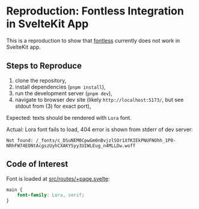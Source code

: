 # Reproduction: Fontless Integration in SvelteKit App

This is a reproduction to show that [fontless](https://github.com/unjs/fontaine/tree/main/packages/fontless) 
currently does not work in SvelteKit app.

## Steps to Reproduce

1. clone the repository,
2. install dependencies (`pnpm install`),
3. run the development server (`pnpm dev`),
4. navigate to browser dev site (likely `http://localhost:5173/`, but see stdout from (3) for exact port),

Expected: texts should be rendered with `Lora` font.

Actual: Lora font fails to load, 404 error is shown from stderr of dev server:

```
Not found: /_fonts/c_DSuNEM0CpwGm0nBvjzlSOr1XfKIEkPNUFNOhh_1P0-NRhFW74EONtAcgszUyhCXAKYSyy3UIWLEug_n4MLLDw.woff
```

## Code of Interest

Font is loaded at [src/routes/+page.svelte](./src/routes/+page.svelte):

```css
main {
    font-family: Lora, serif;
}
```

